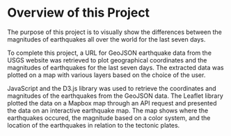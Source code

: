 # Overview of this Project

The purpose of this project is to visually show the differences between the magnitudes of earthquakes all over the world for the last seven days. 

To complete this project, a URL for GeoJSON earthquake data from the USGS website was retrieved to plot geographical coordinates and the magnitudes of earthquakes for the last seven days. The extracted data was plotted on a map with various layers based on the choice of the user.

JavaScript and the D3.js library was used to retrieve the coordinates and magnitudes of the earthquakes from the GeoJSON data. The Leaflet library plotted the data on a Mapbox map through an API request and presented the data on an interactive earthquake map. The map shows where the earthquakes occured, the magnitude based on a color system, and the location of the earthquakes in relation to the tectonic plates.

